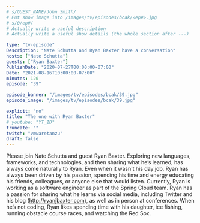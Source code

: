 ```yaml
---
# s/GUEST_NAME/John Smith/
# Put show image into /images/tv/episodes/bcak/<ep#>.jpg
# s/0/ep#/
# Actually write a useful description
# Actually write a useful show details (the whole section after ---)

type: "tv-episode"
Description: "Nate Schutta and Ryan Baxter have a conversation"
hosts: ["Nate Schutta"]
guests: ["Ryan Baxter"]
PublishDate: "2020-07-27T00:00:00-07:00"
Date: "2021-08-16T10:00:00-07:00"
minutes: 120
episode: "39"

episode_banner: "/images/tv/episodes/bcak/39.jpg"
episode_image: "/images/tv/episodes/bcak/39.jpg"

explicit: "no"
title: "The one with Ryan Baxter"
# youtube: "YT_ID"
truncate: ""
twitch: "vmwaretanzu"
draft: false
---
```


Please join Nate Schutta and guest Ryan Baxter. Exploring new languages, frameworks, and technologies, and then sharing what he’s learned, has always come naturally to Ryan. Even when it wasn't his day job, Ryan has always been driven by his passion, spending his time and energy educating his friends, colleagues, or anyone else that would listen. Currently, Ryan is working as a software engineer as part of the Spring Cloud team.  Ryan has a passion for sharing what he learns via social media, including Twitter and his blog (http://ryanjbaxter.com), as well as in person at conferences. When he’s not coding, Ryan likes spending time with his daughter, ice fishing, running obstacle course races, and watching the Red Sox.
